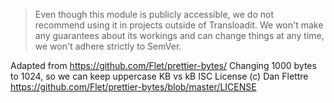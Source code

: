 > Even though this module is publicly accessible, we do not recommend using it in projects outside of Transloadit. We won't make any guarantees about its workings and can change things at any time, we won't adhere strictly to SemVer.

Adapted from <https://github.com/Flet/prettier-bytes/>
Changing 1000 bytes to 1024, so we can keep uppercase KB vs kB
ISC License (c) Dan Flettre <https://github.com/Flet/prettier-bytes/blob/master/LICENSE>